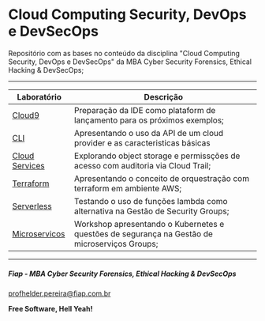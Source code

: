 # Cloud Computing Security, DevOps e DevSecOps

Repositório com as bases no conteúdo da disciplina "Cloud Computing Security, DevOps e DevSecOps" da MBA Cyber Security Forensics, Ethical Hacking & DevSecOps;

---

| Laboratório       | Descrição |
|-------------------|-----------|
| [Cloud9](https://github.com/fiapsecdevops/mba_devsecops/tree/main/cloud9) | Preparação da IDE como plataform de lançamento para os próximos exemplos; |
| [CLI](https://github.com/fiapsecdevops/mba_devsecops/tree/main/awscli) | Apresentando o uso da API de um cloud provider e as caracteristicas básicas |
| [Cloud Services](https://github.com/fiapsecdevops/mba_devsecops/tree/main/cloudservices) | Explorando object storage e permissções de acesso com auditoria via Cloud Trail; |
| [Terraform](https://github.com/fiapsecdevops/mba_devsecops/tree/main/terraform) | Apresentando o conceito de orquestração com terraform em ambiente AWS; |
| [Serverless](https://github.com/fiapsecdevops/mba_devsecops/tree/main/serverless) | Testando o uso de funções lambda como alternativa na Gestão de Security Groups; |
| [Microservicos](https://github.com/fiapsecdevops/mba_devsecops/tree/main/microservices) | Workshop apresentando o Kubernetes e questões de segurança na Gestão de microserviços Groups; |

---
##### Fiap - MBA Cyber Security Forensics, Ethical Hacking & DevSecOps
profhelder.pereira@fiap.com.br

**Free Software, Hell Yeah!**
